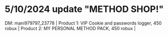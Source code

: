 # 5/10/2024 update "METHOD SHOP!"
DM: mani979797_23778 
| Product 1: VIP Cookie and passwords logger, 450 robux | Product 2: MY PERSONAL METHOD PACK, 450 robux |
